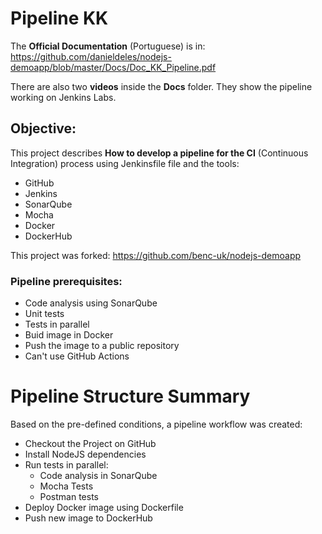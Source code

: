 # Pipeline KK

The **Official Documentation** (Portuguese) is in: https://github.com/danieldeles/nodejs-demoapp/blob/master/Docs/Doc_KK_Pipeline.pdf

There are also two **videos** inside the **Docs** folder. They show the pipeline working on Jenkins Labs.

## Objective:

This project describes **How to develop a pipeline for the CI** (Continuous Integration) process using Jenkinsfile file and the tools:
- GitHub 
- Jenkins
- SonarQube
- Mocha
- Docker
- DockerHub

This project was forked: https://github.com/benc-uk/nodejs-demoapp

### Pipeline prerequisites:

- Code analysis using SonarQube
- Unit tests
- Tests in parallel
- Buid image in Docker
- Push the image to a public repository
- Can't use GitHub Actions


# Pipeline Structure Summary

Based on the pre-defined conditions, a pipeline workflow was created:

- Checkout the Project on GitHub
- Install NodeJS dependencies
- Run tests in parallel:
  - Code analysis in SonarQube
  - Mocha Tests
  - Postman tests
- Deploy Docker image using Dockerfile
- Push new image to DockerHub

